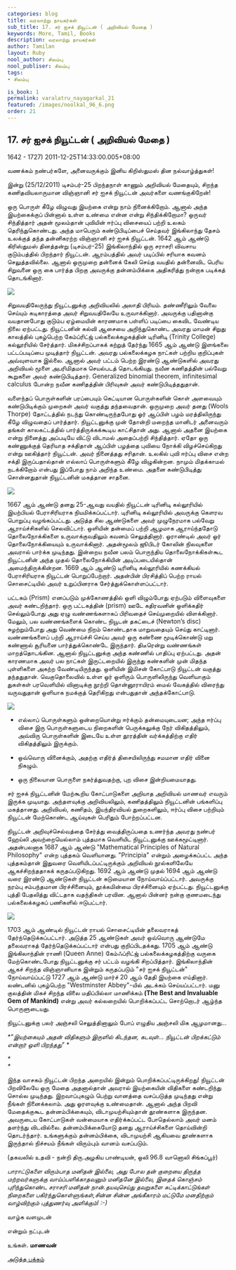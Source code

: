 ```yaml
---
categories: blog
title: வரலாற்று நாயகர்கள்
sub_title: 17. சர் ஐசக் நியூட்டன் ( அறிவியல் மேதை )
keywords: More, Tamil, Books
description: வரலாற்று நாயகர்கள்
author: Tamilan
layout: Ruby
nool_author: சிலம்பு
nool_publiser: சிலம்பு
tags:
- சிலம்பு

is_book: 1
permalink: varalatru_nayagarkal_21
featured: /images/noolkal_96_6.png
order: 21
---
```



## 17. சர் ஐசக் நியூட்டன் ( அறிவியல் மேதை )

1642 - 1727) 2011-12-25T14:33:00.005+08:00

வணக்கம் நண்பர்களே, அனைவருக்கும் இனிய கிறிஸ்துமஸ் தின நல்வாழ்த்துகள்!

இன்று (25/12/2011) டிசம்பர்-25 பிறந்தநாள் காணும் அறிவியல் மேதையும், சிறந்த கணிதவியலாருமான விஞ்ஞானி சர் ஐசக் நியூட்டன் அவர்களை வணங்குகிறேன்!

ஒரு பொருள் கீழே விழுவது இயற்கை என்று நாம் நினைக்கிறோம். ஆனால் அந்த இயற்கைக்குப் பின்னால் உள்ள உண்மை என்ன என்று சிந்திக்கிறோமா? ஒருவர் சிந்தித்தார் அதன் மூலம்தான் புவியின் ஈர்ப்பு விசையைப் பற்றி உலகம் தெரிந்துகொண்டது. அந்த மாபெரும் கண்டுபிடிப்பைச் செய்தவர் இங்கிலாந்து தேசம் உலக்குத் தந்த தன்னிகரற்ற விஞ்ஞானி சர் ஐசக் நியூட்டன். 1642 ஆம் ஆண்டு கிரிஸ்துமஸ் தினத்தன்று (டிசம்பர்-25) இங்கிலாந்தில் ஒரு சராசரி விவசாய குடும்பத்தில் பிறந்தார் நியூட்டன். ஆரம்பத்தில் அவர் படிப்பில் சரியாக கவனம் செலுத்தவில்லை. ஆனால் ஒருமுறை தன்னைக் கேலி செய்த வயதில் தன்னைவிட பெரிய சிறுவனை ஒரு கை பார்த்த பிறகு அவருக்கு தன்னம்பிக்கை அதிகரித்து நன்றாக படிக்கத் தொடங்கினார்.

![](http://2.bp.blogspot.com/-NVITTPJEghM/TvWnFwev8dI/AAAAAAAABEU/kS9XVCe0kI0/s320/00_N-Sir-Isaac-Newton.gif)

சிறுவயதிலேருந்து நியூட்டனுக்கு அறிவியலில் அலாதி பிரியம். தண்ணீரிலும் வேலை செய்யும் கடிகாரத்தை அவர் சிறுவயதிலேயே உருவாக்கினார். அவருக்கு பதினான்கு வயதானபோது குடும்ப ஏழ்மையின் காரணமாக பள்ளிப் படிப்பை கைவிட வேண்டிய நிலை ஏற்பட்டது. நியூட்டனின் கல்வி ஆசையை அறிந்துகொண்ட அவரது மாமன் சிறுது காலத்தில் புகழ்பெற்ற கேம்ப்ரிட்ஜ் பல்கலைக்கழகத்தின் டிரினிடி (Trinity College) கல்லூரியில் சேர்த்தார். மிகச்சிறப்பாகக் கற்றுத் தேர்ந்து 1665 ஆம் ஆண்டு இளங்கலை பட்டப்படிப்பை முடித்தார் நியூட்டன். அவரது பல்கலைக்கழக நாட்கள் பற்றிய குறிப்புகள் அவ்வுளவாக இல்லை. ஆனால் அவர் பட்டம் பெற்ற இரண்டு ஆண்டுகளில் அவரது அறிவியல் மூளை அபரிமிதமாக செயல்படத் தொடங்கியது. நவீன கணிதத்தின் பல்வேறு கூறுகளை அவர் கண்டுபிடித்தார். Generalized binomial theorem, infinitesimal calculus போன்ற நவீன கணிதத்தின் பிரிவுகள் அவர் கண்டுபிடித்ததுதான்.

வளைந்தப் பொருள்களின் பரப்பையும் கெட்டியான பொருள்களின் கொள் அளவையும் கண்டுபிடிக்கும் முறைகள் அவர் வகுத்து தந்தவைதான். ஒருமுறை அவர் தனது (Wools Thorpe) தோட்டத்தில் நடந்து கொண்டிருந்தபோது ஓர் ஆப்பிள் பழம் மரத்திலிருந்து கீழே விழுவதைப் பார்த்தார். நியூட்டனுக்கு முன் தோன்றி மறைந்த மானிடர் அனைவரும் தங்கள் காலகட்டத்தில் பார்த்திருக்கக்கூடிய காட்சிதான் அது. ஆனால் அதனை இயற்கை என்று நினைத்து அப்படியே விட்டு விடாமல் அதைப்பற்றி சிந்தித்தார். ஏதோ ஒரு கண்ணுக்குத் தெரியாத சக்திதான் ஆப்பிள் பழத்தை புவியை நோக்கி விழச்செய்கிறது என்று ஊகித்தார் நியூட்டன். அவர் நினைத்தது சரிதான். உலகில் புவி ஈர்ப்பு விசை என்ற சக்தி இருப்பதால்தான் எல்லாப் பொருள்களும் கீழே விழுகின்றன. நாமும் மிதக்காமல் நடக்கிறோம் என்பது இப்போது நாம் அறிந்த உண்மை. அதனை கண்டுபிடித்து சொன்னதுதான் நியூட்டனின் மகத்தான சாதனை.

![](http://1.bp.blogspot.com/-CdETnmEzU90/TvWnw6e-1CI/AAAAAAAABEg/3fRqr0EazpA/s320/newton5.jpg)

1667 ஆம் ஆண்டு தனது 25-ஆவது வயதில் நியூட்டன் டிரினிடி கல்லூரியில் இயற்பியல் பேராசிரியராக நியமிக்கப்பட்டார். டிரினிடி கல்லூரியில் அவருக்கு கெளரவ பொறுப்பு வழங்கப்பட்டது. அடுத்த சில ஆண்டுகளை அவர் முழுநேரமாக பல்வேறு ஆராய்ச்சிகளில் செலவிட்டார். ஒளியின் தன்மைப் பற்றி ஆழமாக ஆராய்ந்ததோடு தொலைநோக்கிகளை உருவாக்குவதிலும் கவனம் செலுத்தினார். ஓராண்டில் அவர் ஓர் தொலைநோக்கியையும் உருவாக்கினார். அதன்மூலம் ஜூபிடர் கோலின் நிலவுகளை அவரால் பார்க்க முடிந்தது. இன்றைய நவீன பலம் பொருந்திய தொலைநோக்கிகள்கூட நியூட்டனின் அந்த முதல் தொலைநோக்கியின் அடிப்படையில்தான் அமைந்திருக்கின்றன. 1669 ஆம் ஆண்டு டிரினிடி கல்லூரியில் கணக்கியல் பேராசிரியராக நியூட்டன் பொறுப்பேற்றார். அதன்பின் பிரசித்திப் பெற்ற ராயல் சொசைட்டியில் அவர் உறுப்பினராக சேர்த்துக்கொள்ளப்பட்டார்.

பட்டகம் (Prism) எனப்படும் முக்கோணத்தில் ஒளி விழும்போது ஏற்படும் விளைவுகளை அவர் கண்டறிந்தார். ஒரு பட்டகத்தின் (prism) ஊடே கதிரவனின் ஒளிக்கதிர் செல்லும்போது அது ஏழு வண்ணங்களாகப் பிரிவதைச் செய்முறையில் விளக்கினார். மேலும், பல வண்ணங்களைக் கொண்ட நியூடன் தகட்டைச் (Newton’s disc) சுழற்றும்போது அது வெண்மை நிறம் கொண்டதாக மாறுவதையும் செய்து காட்டினார். வண்ணங்களைப் பற்றி ஆராய்ச்சி செய்ய அவர் ஒரு கண்ணை மூடிக்கொண்டு மறு கண்ணால் சூரியனை பார்த்துக்கொண்டே இருந்தார். திடீரென்று வண்ணங்கள் மாறத்தொடங்கின. ஆனால் நியூட்டனுக்கு அந்த கண்ணில் பாதிப்பு ஏற்பட்டது. அதன் காரணமாக அவர் பல நாட்கள் இருட்டறையில் இருந்து கண்களின் முன் மிதந்த புள்ளிகளை அகற்ற வேண்டியிருந்தது. ஒளியின் இமிசன் கோட்பாடு நியூட்டன் வகுத்து தந்ததுதான். வெகுதொலைவில் உள்ள ஓர் ஒளிரும் பொருளிலிருந்து வெளியாகும் துகள்கள் பரவெளியில் வினாடிக்கு நூற்றி தொன்னூராயிரம் மைல் வேகத்தில் விரைந்து வருவதுதான் ஒளியாக நமக்குத் தெரிகிறது என்பதுதான் அந்தக்கோட்பாடு.

![](http://2.bp.blogspot.com/-rQMJavgV_fQ/TvWn5tf1A_I/AAAAAAAABEs/mQevpNYUm1I/s320/newton3.gif)

  * எல்லாப் பொருள்களும் ஒன்றையொன்று ஈர்க்கும் தன்மையுடையன; அந்த ஈர்ப்பு விசை இரு பொருள்களுடைய நிறைகளின் பெருக்கலுக்கு நேர் விகிதத்திலும், அவ்விரு பொருள்களின் இடையே உள்ள தூரத்தின் வர்க்கத்திற்கு எதிர் விகிதத்திலும் இருக்கும்.

  * ஒவ்வொரு வினைக்கும், அதற்கு எதிர்த் திசையிலிருந்து சமமான எதிர் வினை நிகழும்.

  * ஒரு நிலையான பொருளை நகர்த்துவதற்கு, புற விசை இன்றியமையாதது.

சர் ஐசக் நியூட்டனின் மேற்கூறிய கோட்பாடுகளை அறியாத அறிவியல் மாணவர் எவரும் இருக்க முடியாது. அந்தளவுக்கு அறிவியலிலும், கணிதத்திலும் நியூட்டனின் பங்களிப்பு மகத்தானது. அறிவியல், கணிதம், இயந்திரவியல் துறைகளிலும், ஈர்ப்பு விசை பற்றியும் நியூட்டன் மேற்கொண்ட ஆய்வுகள் பெரிதும் போற்றப்பட்டன.

நியூட்டன் அறிவுச்செல்வத்தை சேர்த்து வைத்திருப்பதை உணர்ந்த அவரது நண்பர் ஹேய்லி அவற்றையெல்லாம் புத்தமாக வெளியிட நியூட்டனுக்கு ஊக்கமூட்டினார். அதன்பலனாக 1687 ஆம் ஆண்டு "Mathematical Principles of Natural Philosophy" என்ற புத்தகம் வெளியானது. "Principia" என்றும் அழைக்கப்பட்ட அந்த புத்தகம்தான் இதுவரை வெளியிடப்பட்டிருக்கும் அறிவியல் நூல்களிலேயே ஆகச்சிறந்ததாகக் கருதப்படுகிறது. 1692 ஆம் ஆண்டு முதல் 1694 ஆம் ஆண்டு வரை இரண்டு ஆண்டுகள் நியூட்டன் கடுமையான நோய்வாய்ப்பட்டார். அவருக்கு நரம்பு சம்பந்தமான பிரச்சினையும், தூக்கமின்மை பிரச்சினையும் ஏற்பட்டது. நியூட்டனுக்கு புத்தி பேதலித்து விட்டதாக வதந்திகள் பரவின. ஆனால் பின்னர் நன்கு குணமடைந்து பல்கலைக்கழகப் பணிகளில் ஈடுபட்டார்.

![](http://1.bp.blogspot.com/-cjka09yYlt4/TvWodhzftDI/AAAAAAAABFM/Gzr9orAPynE/s320/newton+%25281%2529.jpg)

1703 ஆம் ஆண்டில் நியூட்டன் ராயல் சொசைட்டியின் தலைவராகத் தேர்ந்தெடுக்கப்பட்டார். அடுத்த 25 ஆண்டுகள் அவர் ஒவ்வொரு ஆண்டுமே தலைவராகத் தேர்ந்தெடுக்கப்பட்டார் என்பது குறிப்பிடதக்கது. 1705 ஆம் ஆண்டு இங்கிலாந்தின் ராணி (Queen Anne) கேம்ஃப்ரிட்ஜ் பல்கலைக்கழகத்திற்கு வருகை மேற்கொண்டபோது நியூட்டனுக்கு சர் பட்டம் வழங்கி சிறப்பித்தார். இங்கிலாந்தின் ஆகச் சிறந்த விஞ்ஞானியாக இன்றும் கருதப்படும் "சர் ஐசக் நியூட்டன்" நோய்வாய்ப்பட்டு 1727 ஆம் ஆண்டு மார்ச் 20 ஆம் தேதி இயற்கை எய்தினார். லண்டனில் புகழ்பெற்ற "Westminster Abbey"-யில் அடக்கம் செய்யப்பட்டார். மனு குலத்தின் மிகச் சிறந்த விலை மதிப்பில்லா மாணிக்கம் **(The Best and Invaluable Gem of Mankind)** என்று அவர் கல்லறையில் பொறிக்கப்பட்ட சொற்றொடர் ஆழ்ந்த பொருளுடையது.

நியூட்டனுக்கு பலர் அஞ்சலி செலுத்தினாலும் போப் எழுதிய அஞ்சலி மிக ஆழமானது...

_*"இயற்கையும் அதன் விதிகளும் இருளில் கிடந்தன, கடவுள்... நியூட்டன் பிறக்கட்டும் என்றார் ஒளி பிறந்தது" *_

_*  
*_

இந்த வாசகம் நியூட்டன் பிறந்த அறையில் இன்றும் பொறிக்கப்பட்டிருக்கிறது! நியூட்டன் பிறவிலேயே ஒரு மேதை அதனால்தான் அவரால் இயற்கையின் விதிகளை கண்டறிந்து சொல்ல முடிந்தது. இறவாப்புகழும் பெற்று வானத்தை வசப்படுத்த முடிந்தது என்று நீங்கள் நினைக்கலாம். அது ஓரளவுக்கு உண்மைதான். ஆனால் அந்த பிறவி மேதைக்குகூட தன்னம்பிக்கையும், விடாமுயற்சியும்தான் தூண்களாக இருந்தன. அவருடைய கோட்பாடுகள் வன்மையாக எதிர்க்கப்பட்ட போதெல்லாம் அவர் மனம் தளர்ந்து விடவில்லை. தன்னம்பிக்கையோடு தனது ஆராய்ச்சிகளை தொய்வின்றி தொடர்ந்தார். உங்களுக்கும் தன்னம்பிக்கை, விடாமுயற்சி ஆகியவை தூண்களாக இருந்தால் நிச்சயம் நீங்கள் விரும்பும் வானம் வசப்படும்.

(தகவலில் உதவி - நன்றி திரு.அழகிய பாண்டியன், ஒலி 96.8 வானொலி சிங்கப்பூர்)

_பாராட்டுகளை விரும்பாத மனிதன் இல்லை, அது போல தன் குறையை திருத்த மற்றவர்களுக்கு வாய்ப்பளிக்காதவனும் மனிதனே இல்லை, இதைக் கொஞ்சம் புரிந்துகொண்ட சராசரி மனிதன் நான்.தயவுசெய்து தவறுகளை சுட்டிக்காட்டுங்கள் நிறைகளை பகிர்ந்துகொள்ளுங்கள்,சின்ன சின்ன அங்கீகாரம் மட்டுமே மனதிற்கும் வாழ்விற்கும் புத்துணர்வு அளிக்கும்! :-)_

வாழ்க வளமுடன்

என்றும் நட்புடன்

உங்கள். **மாணவன்**

[அடுத்த பக்கம்](varalatru_nayagarkal_22)